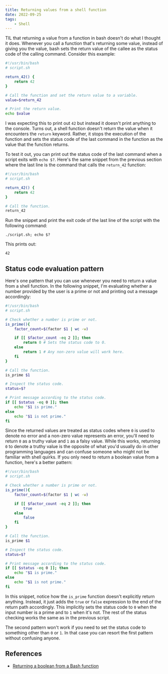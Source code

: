 ```yaml
---
title: Returning values from a shell function
date: 2022-09-25
tags:
    - Shell
---
```


TIL that returning a value from a function in bash doesn't do what I thought it
does. Whenever you call a function that's returning some value, instead of giving you
the value, bash sets the return value of the callee as the status code of the calling
command. Consider this example:


```bash
#!/usr/bin/bash
# script.sh

return_42() {
    return 42
}

# Call the function and set the return value to a variable.
value=$return_42

# Print the return value.
echo $value
```

I was expecting this to print out `42` but instead it doesn't print anything to the
console. Turns out, a shell function doesn't return the value when it encounters the
`return` keyword. Rather, it stops the execution of the function and sets the status
code of the last command in the function as the value that the function returns.

To test it out, you can print out the status code of the last command when a script
exits with `echo $?`. Here's the same snippet from the previous section where the last
line is the command that calls the `return_42` function:

```bash
#!/usr/bin/bash
# script.sh

return_42() {
    return 42
}

# Call the function.
return_42
```

Run the snippet and print the exit code of the last line of the script with the
following command:

```
./script.sh; echo $?
```

This prints out:

```
42
```

## Status code evaluation pattern

Here's one pattern that you can use whenever you need to return a value from a shell
function. In the following snippet, I'm evaluating whether a number provided by the user
is a prime or not and printing out a message accordingly:

```bash
#!/usr/bin/bash
# script.sh

# Check whether a number is prime or not.
is_prime(){
    factor_count=$(factor $1 | wc -w)

    if [[ $factor_count -eq 2 ]]; then
        return 0 # Sets the status code to 0.
    else
        return 1 # Any non-zero value will work here.
    fi
}

# Call the function.
is_prime $1

# Inspect the status code.
status=$?

# Print message according to the status code.
if [[ $status -eq 0 ]]; then
    echo "$1 is prime."
else
    echo "$1 is not prime."
fi
```

Since the returned values are treated as status codes where `0` is used to denote no
error and a non-zero value represents an error, you'll need to return `0` as a truthy
value and `1` as a falsy value. While this works, returning `0` to denote a truthy value
is the opposite of what you'd usually do in other programming languages and can confuse
someone who might not be familiar with shell quirks. If you only need to return a
boolean value from a function, here's a better pattern:

```bash
#!/usr/bin/bash
# script.sh

# Check whether a number is prime or not.
is_prime(){
    factor_count=$(factor $1 | wc -w)

    if [[ $factor_count -eq 2 ]]; then
        true
    else
        false
    fi
}

# Call the function.
is_prime $1

# Inspect the status code.
status=$?

# Print message according to the status code.
if [[ $status -eq 0 ]]; then
    echo "$1 is prime."
else
    echo "$1 is not prime."
fi
```

In this snippet, notice how the `is_prime` function doesn't explicitly return anything.
Instead, it just adds the `true` or `false` expression to the end of the return path
accordingly. This implicitly sets the status code to `0` when the input number is a
prime and to `1` when it's not. The rest of the status checking works the same as in the
previous script.

The second pattern won't work if you need to set the status code to something other than
`0` or `1`. In that case you can resort the first pattern without confusing anyone.

## References

* [Returning a boolean from a Bash function](https://stackoverflow.com/questions/5431909/returning-a-boolean-from-a-bash-function/43840545#43840545)
